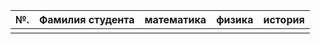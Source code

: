   

№.  |Фамилия студента | математика | физика | история
--- | ---     | ---      | ---      | ---
| | | | 
   
